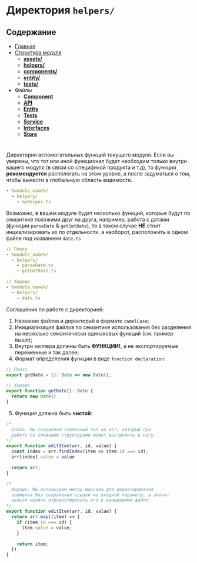 # Директория **`helpers/`**

## **Содержание**

- [Главная](../README.md)
- [Структура модуля](README.md)
  - [**assets/**](assets.md)
  - [**helpers/**](helpers.md)
  - [**components/**](components.md)
  - [**entity/**](entity.md)
  - [**tests/**](tests.md)
- Файлы
  - [**Component**](../files/component.md)
  - [**API**](../files/api.md)
  - [**Entity**](../files/entity.md)
  - [**Tests**](../files/tests.md)
  - [**Service**](../files/service.md)
  - [**Interfaces**](../files/interfaces.md)
  - [**Store**](../files/store.md)

#

Директория вспомогательных функций текущего модуля. Если вы уверены, что тот или иной функционал будет необходим только внутри вашего модуля (в связи со спецификой продукта и т.д), то функции **рекомендуется** распологать на этом уровне, а после задуматься о том, чтобы вынести в глобальную область видимости.

```yml
- %module_name%/
  - helpers/
    - myHelper.ts
```

Возможно, в вашем модуле будет несколько функций, которые будут по семантике похожими друг на друга, например, работа с датами (функции `parseDate` & `getGmtDate`), то в таком случае **НЕ** стоит инциализировать их по отдельности, а наоборот, расположить в одном файле под названием `date.ts`

```yml
// Плохо
- %module_name%/
  - helpers/
    - parseDate.ts
    - getGmtDate.ts

// Хорошо
- %module_name%/
  - helpers/
    - date.ts
```

Соглашения по работе с директорией:

1. Название файлов и директорий в формате `camelCase`;
2. Инициализация файлов по семантике использования без разделения на несколько семантически одинаковых функций (см. пример выше);
3. Внутри хелпера должны быть **ФУНКЦИИ!**, а не экспортируемые переменные и так далее;
4. Формат определения функции в виде `function declaration`:

```typescript
// Плохо
export getDate = (): Date => new Date();

// Хорошо
export function getDate(): Date {
  return new Date()
}
```

5. Функция должна быть **чистой**:

```typescript
/*
  Плохо. Мы сохраняем ссылочный тип на arr, который при
  работе со сложными структурами может выстрелить в ногу.
*/
export function editItem(arr, id, value) {
  const index = arr.findIndex(item => item.id === id);
  arr[index].value = value

  return arr;
}

/*
  Хорошо. Мы используем метод массива для редактирования
  элемента без сохранения ссылки на входной параметр, а значит
  нельзя неявно отредактировать его в вызываемом файле. 
*/
export function editItem(arr, id, value) {
  return arr.map((item) => {
    if (item.id === id) {
      item.value = value;
    }

    return item;
  })
}
```